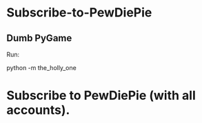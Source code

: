 # Subscribe-to-PewDiePie
Dumb PyGame
-----------
Run:

python -m the_holly_one

Subscribe to PewDiePie (with all accounts).
=============================================
